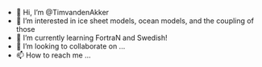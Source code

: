 - 👋 Hi, I’m @TimvandenAkker
- 👀 I’m interested in ice sheet models, ocean models, and the coupling of those
- 🌱 I’m currently learning FortraN and Swedish!
- 💞️ I’m looking to collaborate on ...
- 📫 How to reach me ...

<!---
TimvandenAkker/TimvandenAkker is a ✨ special ✨ repository because its `README.md` (this file) appears on your GitHub profile.
You can click the Preview link to take a look at your changes.
--->
